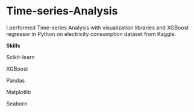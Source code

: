 # Time-series-Analysis
I performed Time-series Analysis with visualization libraries and XGBoost regressor in Python on electricity consumption dataset from Kaggle.

**Skills**

Scikit-learn

XGBoost

Pandas

Matplotlib

Seaborn

